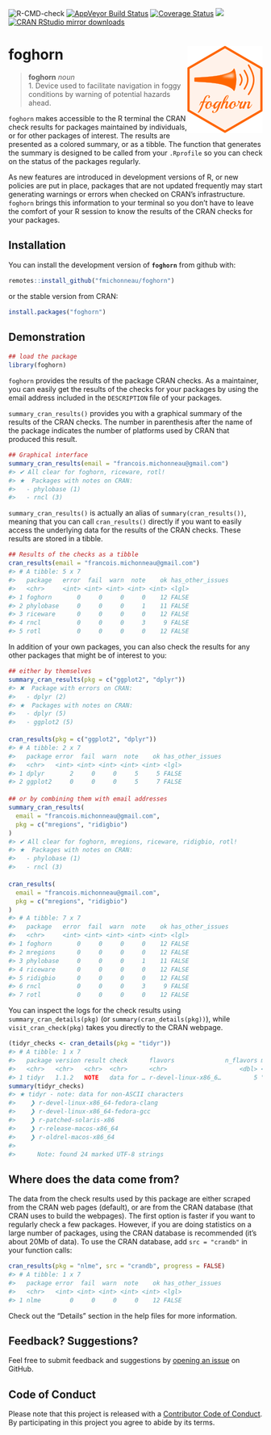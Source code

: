 
<!-- README.md is generated from README.Rmd. Please edit that file -->

![R-CMD-check](https://github.com/fmichonneau/foghorn/workflows/R-CMD-check/badge.svg)
[![AppVeyor Build
Status](https://ci.appveyor.com/api/projects/status/github/fmichonneau/foghorn?branch=master&svg=true)](https://ci.appveyor.com/project/fmichonneau/foghorn)
[![Coverage
Status](https://img.shields.io/codecov/c/github/fmichonneau/foghorn/master.svg)](https://codecov.io/github/fmichonneau/foghorn?branch=master)
[![](http://www.r-pkg.org/badges/version/foghorn)](http://www.r-pkg.org/pkg/foghorn)
[![CRAN RStudio mirror
downloads](http://cranlogs.r-pkg.org/badges/foghorn)](http://www.r-pkg.org/pkg/foghorn)

# foghorn <img src="man/figures/logo.png" align="right" />

> **foghorn** *noun* <br> 1. Device used to facilitate navigation in
> foggy conditions by warning of potential hazards ahead.

`foghorn` makes accessible to the R terminal the CRAN check results for
packages maintained by individuals, or for other packages of interest.
The results are presented as a colored summary, or as a tibble. The
function that generates the summary is designed to be called from your
`.Rprofile` so you can check on the status of the packages regularly.

As new features are introduced in development versions of R, or new
policies are put in place, packages that are not updated frequently may
start generating warnings or errors when checked on CRAN’s
infrastructure. `foghorn` brings this information to your terminal so
you don’t have to leave the comfort of your R session to know the
results of the CRAN checks for your packages.

## Installation

You can install the development version of **`foghorn`** from github
with:

``` r
remotes::install_github("fmichonneau/foghorn")
```

or the stable version from CRAN:

``` r
install.packages("foghorn")
```

## Demonstration

``` r
## load the package
library(foghorn)
```

`foghorn` provides the results of the package CRAN checks. As a
maintainer, you can easily get the results of the checks for your
packages by using the email address included in the `DESCRIPTION` file
of your packages.

`summary_cran_results()` provides you with a graphical summary of the
results of the CRAN checks. The number in parenthesis after the name of
the package indicates the number of platforms used by CRAN that produced
this result.

``` r
## Graphical interface
summary_cran_results(email = "francois.michonneau@gmail.com")
#> ✔ All clear for foghorn, riceware, rotl!
#> ★  Packages with notes on CRAN: 
#>   - phylobase (1)
#>   - rncl (3)
```

`summary_cran_results()` is actually an alias of
`summary(cran_results())`, meaning that you can call `cran_results()`
directly if you want to easily access the underlying data for the
results of the CRAN checks. These results are stored in a tibble.

``` r
## Results of the checks as a tibble
cran_results(email = "francois.michonneau@gmail.com")
#> # A tibble: 5 x 7
#>   package   error  fail  warn  note    ok has_other_issues
#>   <chr>     <int> <int> <int> <int> <int> <lgl>           
#> 1 foghorn       0     0     0     0    12 FALSE           
#> 2 phylobase     0     0     0     1    11 FALSE           
#> 3 riceware      0     0     0     0    12 FALSE           
#> 4 rncl          0     0     0     3     9 FALSE           
#> 5 rotl          0     0     0     0    12 FALSE
```

In addition of your own packages, you can also check the results for any
other packages that might be of interest to you:

``` r
## either by themselves
summary_cran_results(pkg = c("ggplot2", "dplyr"))
#> ✖  Package with errors on CRAN: 
#>   - dplyr (2)
#> ★  Packages with notes on CRAN: 
#>   - dplyr (5)
#>   - ggplot2 (5)

cran_results(pkg = c("ggplot2", "dplyr"))
#> # A tibble: 2 x 7
#>   package error  fail  warn  note    ok has_other_issues
#>   <chr>   <int> <int> <int> <int> <int> <lgl>           
#> 1 dplyr       2     0     0     5     5 FALSE           
#> 2 ggplot2     0     0     0     5     7 FALSE

## or by combining them with email addresses
summary_cran_results(
  email = "francois.michonneau@gmail.com",
  pkg = c("mregions", "ridigbio")
)
#> ✔ All clear for foghorn, mregions, riceware, ridigbio, rotl!
#> ★  Packages with notes on CRAN: 
#>   - phylobase (1)
#>   - rncl (3)

cran_results(
  email = "francois.michonneau@gmail.com",
  pkg = c("mregions", "ridigbio")
)
#> # A tibble: 7 x 7
#>   package   error  fail  warn  note    ok has_other_issues
#>   <chr>     <int> <int> <int> <int> <int> <lgl>           
#> 1 foghorn       0     0     0     0    12 FALSE           
#> 2 mregions      0     0     0     0    12 FALSE           
#> 3 phylobase     0     0     0     1    11 FALSE           
#> 4 riceware      0     0     0     0    12 FALSE           
#> 5 ridigbio      0     0     0     0    12 FALSE           
#> 6 rncl          0     0     0     3     9 FALSE           
#> 7 rotl          0     0     0     0    12 FALSE
```

You can inspect the logs for the check results using
`summary_cran_details(pkg)` (or `summary(cran_details(pkg))`), while
`visit_cran_check(pkg)` takes you directly to the CRAN webpage.

``` r
(tidyr_checks <- cran_details(pkg = "tidyr"))
#> # A tibble: 1 x 7
#>   package version result check      flavors              n_flavors message      
#>   <chr>   <chr>   <chr>  <chr>      <chr>                    <dbl> <chr>        
#> 1 tidyr   1.1.2   NOTE   data for … r-devel-linux-x86_6…         5 "     Note: …
summary(tidyr_checks)
#> ★ tidyr - note: data for non-ASCII characters
#>    ❯ r-devel-linux-x86_64-fedora-clang 
#>    ❯ r-devel-linux-x86_64-fedora-gcc 
#>    ❯ r-patched-solaris-x86 
#>    ❯ r-release-macos-x86_64 
#>    ❯ r-oldrel-macos-x86_64 
#> 
#>      Note: found 24 marked UTF-8 strings
```

## Where does the data come from?

The data from the check results used by this package are either scraped
from the CRAN web pages (default), or are from the CRAN database (that
CRAN uses to build the webpages). The first option is faster if you want
to regularly check a few packages. However, if you are doing statistics
on a large number of packages, using the CRAN database is recommended
(it’s about 20Mb of data). To use the CRAN database, add `src =
"crandb"` in your function calls:

``` r
cran_results(pkg = "nlme", src = "crandb", progress = FALSE)
#> # A tibble: 1 x 7
#>   package error  fail  warn  note    ok has_other_issues
#>   <chr>   <int> <int> <int> <int> <int> <lgl>           
#> 1 nlme        0     0     0     0    12 FALSE
```

Check out the “Details” section in the help files for more information.

## Feedback? Suggestions?

Feel free to submit feedback and suggestions by [opening an
issue](https://github.com/fmichonneau/foghorn/issues/new) on GitHub.

## Code of Conduct

Please note that this project is released with a [Contributor Code of
Conduct](https://fmichonneau.github.io/foghorn/CODE_OF_CONDUCT.html). By
participating in this project you agree to abide by its terms.

